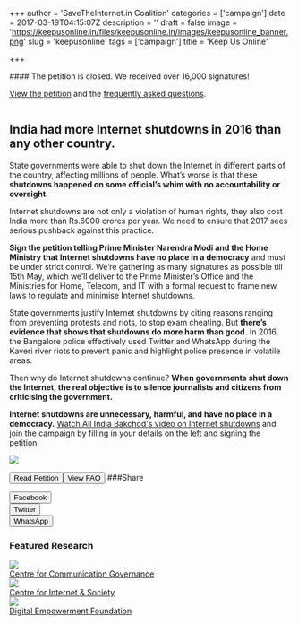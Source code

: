 +++
author = 'SaveTheInternet.in Coalition'
categories = ['campaign']
date = 2017-03-19T04:15:07Z
description = ''
draft = false
image = 'https://keepusonline.in/files/keepusonline.in/images/keepusonline_banner.png'
slug = 'keepusonline'
tags = ['campaign']
title = 'Keep Us Online'

+++


<div class="ui stackable grid container">
  <div class="row">
  <div class="five wide column" id="petition-section">
#### The petition is closed. We received over 16,000 signatures!

[View the petition](https://internetfreedom.in/shutdowns-petition/) and the [frequently asked questions](https://internetfreedom.in/shutdowns-faq/).

 </div>
 <div class="ten wide right floated column"> 

## India had more Internet shutdowns in 2016 than any other country.

State governments were able to shut down the Internet in different parts of the country, affecting millions of people. What’s worse is that these <b> shutdowns happened on some official’s whim with no accountability or oversight. </b>

Internet shutdowns are not only a violation of human rights, they also cost India more than Rs.6000 crores per year. We need to ensure that 2017 sees serious pushback against this practice.

<b> Sign the petition telling Prime Minister Narendra Modi and the Home Ministry that Internet shutdowns have no place in a democracy</b> and must be under strict control. We’re gathering as many signatures as possible till 15th May, which we’ll deliver to the Prime Minister’s Office and the Ministries for Home, Telecom, and IT with a formal request to frame new laws to regulate and minimise Internet shutdowns.

State governments justify Internet shutdowns by citing reasons ranging from preventing protests and riots, to stop exam cheating. But <b>there’s evidence that shows that shutdowns do more harm than good.</b> In 2016, the Bangalore police effectively used Twitter and WhatsApp during the Kaveri river riots to prevent panic and highlight police presence in volatile areas. 

Then why do Internet shutdowns continue? <b> When governments shut down the Internet, the real objective is to silence journalists and citizens from criticising the government. </b>

<b>Internet shutdowns are unnecessary, harmful, and have no place in a democracy.</b> <a href="http://www.hotstar.com/tv/on-air-with-aib/6200/broad-bandh/1000170155"> Watch All India Bakchod's video on Internet shutdowns</a> and join the campaign by filling in your details on the left and signing the petition.

<a href="http://www.hotstar.com/tv/on-air-with-aib/6200/broad-bandh/1000170155" target="_blank"><img src="https://internetfreedom.in/files/keepusonline.in/images/keepusonline_aib_video_thumbnail.jpg" class="ui centered medium image"></a>

   <a href="https://internetfreedom.in/shutdowns-petition/"><button class="ui primary basic button">Read Petition</button></a><a href="https://internetfreedom.in/shutdowns-faq/"><button class="ui secondary basic button">View FAQ</button></a>
###Share 
 <div class="ui buttons"><a href="https://www.facebook.com/sharer/sharer.php?u=https://keepusonline.in/"><button class="ui facebook button">
  <i class="facebook icon"></i>
  Facebook
 </button></a><div class="or"></div>
 <a href="https://twitter.com/intent/tweet?text=India%20had%20more%20Internet%20shutdowns%20in%202016%20than%20any%20other%20country.%20Sign%20the%20petition%20demanding%20an%20end%20to%20it%20https%3A%2F%2Fkeepusonline.in%2F%20%23KeepItOn"><button class="ui twitter button">
  <i class="twitter icon"></i>
  Twitter
 </button></a><div class="or"></div>
 <a href="whatsapp://send?text=India%20had%20more%20Internet%20shutdowns%20in%202016%20than%20any%20other%20country.%20Sign%20the%20petition%20demanding%20an%20end%20to%20it%20https%3A%2F%2Fkeepusonline.in%2F%20%23KeepItOn" data-action="share/whatsapp/share"><button class="ui green button">
  <i class="whatsapp icon"></i>
  WhatsApp
 </button></a></div>
   </div>
     </div>
 <div class="row centered">
 <h3 class="ui center aligned header">Featured Research</h3>
 <div class="ui link stackable cards">
      <div class="card">
        <a class="image" href="https://internetfreedom.in/org-ccg">
          <img src="https://internetfreedom.in/files/keepusonline.in/images/ccg_logo.png">
        </a>
        <div class="content">
          <a class="header" href="https://internetfreedom.in/org-ccg">Centre for Communication Governance</a>
        </div>
      </div>
      <div class="card">
        <a class="image" href="https://internetfreedom.in/org-cis">
          <img src="https://internetfreedom.in/files/keepusonline.in/images/cis_logo.png">
        </a>
        <div class="content">
          <a class="header" href="https://internetfreedom.in/org-cis">Centre for Internet &amp; Society</a>
        </div>
      </div>
      <div class="card">
        <a class="image" href="https://internetfreedom.in/org-def">
          <img src="https://internetfreedom.in/files/keepusonline.in/images/def_logo.png">
        </a>
        <div class="content">
          <a class="header" href="https://internetfreedom.in/org-def">Digital Empowerment Foundation</a>
        </div>
      </div>
    </div>
 </div>

